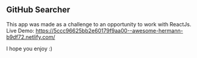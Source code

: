 ## GitHub Searcher

This app was made as a challenge to an opportunity to work with ReactJs.
Live Demo: https://5ccc96625bb2e60179f9aa00--awesome-hermann-b9df72.netlify.com/

I hope you enjoy :)
